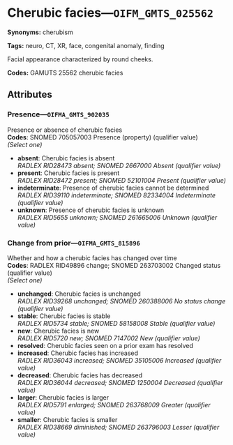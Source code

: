 # Cherubic facies—`OIFM_GMTS_025562`

**Synonyms:** cherubism

**Tags:** neuro, CT, XR, face, congenital anomaly, finding

Facial appearance characterized by round cheeks.

**Codes:** GAMUTS 25562 cherubic facies

## Attributes

### Presence—`OIFMA_GMTS_902035`

Presence or absence of cherubic facies  
**Codes**: SNOMED 705057003 Presence (property) (qualifier value)  
*(Select one)*

- **absent**: Cherubic facies is absent  
_RADLEX RID28473 absent; SNOMED 2667000 Absent (qualifier value)_
- **present**: Cherubic facies is present  
_RADLEX RID28472 present; SNOMED 52101004 Present (qualifier value)_
- **indeterminate**: Presence of cherubic facies cannot be determined  
_RADLEX RID39110 indeterminate; SNOMED 82334004 Indeterminate (qualifier value)_
- **unknown**: Presence of cherubic facies is unknown  
_RADLEX RID5655 unknown; SNOMED 261665006 Unknown (qualifier value)_

### Change from prior—`OIFMA_GMTS_815896`

Whether and how a cherubic facies has changed over time  
**Codes**: RADLEX RID49896 change; SNOMED 263703002 Changed status (qualifier value)  
*(Select one)*

- **unchanged**: Cherubic facies is unchanged  
_RADLEX RID39268 unchanged; SNOMED 260388006 No status change (qualifier value)_
- **stable**: Cherubic facies is stable  
_RADLEX RID5734 stable; SNOMED 58158008 Stable (qualifier value)_
- **new**: Cherubic facies is new  
_RADLEX RID5720 new; SNOMED 7147002 New (qualifier value)_
- **resolved**: Cherubic facies seen on a prior exam has resolved  
- **increased**: Cherubic facies has increased  
_RADLEX RID36043 increased; SNOMED 35105006 Increased (qualifier value)_
- **decreased**: Cherubic facies has decreased  
_RADLEX RID36044 decreased; SNOMED 1250004 Decreased (qualifier value)_
- **larger**: Cherubic facies is larger  
_RADLEX RID5791 enlarged; SNOMED 263768009 Greater (qualifier value)_
- **smaller**: Cherubic facies is smaller  
_RADLEX RID38669 diminished; SNOMED 263796003 Lesser (qualifier value)_